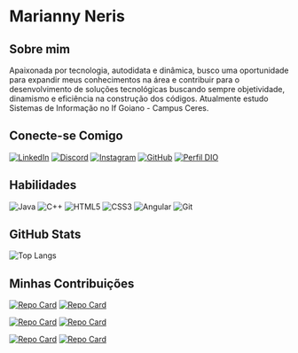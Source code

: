 # Marianny Neris

## Sobre mim
Apaixonada por tecnologia, autodidata e dinâmica, busco uma oportunidade para expandir meus conhecimentos na área e contribuir para o desenvolvimento de soluções tecnológicas buscando sempre objetividade, dinamismo e eficiência na construção dos códigos.
Atualmente estudo Sistemas de Informação no If Goiano - Campus Ceres.

## Conecte-se Comigo
[![LinkedIn](https://img.shields.io/badge/LinkedIn-000?style=for-the-badge&logo=linkedin&logoColor=0E76A8)](https://www.linkedin.com/in/marianny-neris-ferreira-497160213/)
[![Discord](https://img.shields.io/badge/Discord-000?style=for-the-badge&logo=discord)](https://www.discord.com/in/mariannyneris/)
[![Instagram](https://img.shields.io/badge/Instagram-000?style=for-the-badge&logo=instagram)](https://www.instagram.com/mariannyneris/)
[![GitHub](https://img.shields.io/badge/Github-000?style=for-the-badge&logo=github)](https://www.github.com/mariannyneris2004/)
[![Perfil DIO](https://img.shields.io/badge/Dio-000?style=for-the-badge&logo=dio)](https://web.dio.me/users/mariannyneris2004?tab=skills)

## Habilidades
![Java](https://img.shields.io/badge/Java-000?style=for-the-badge&logo=java)
![C++](https://img.shields.io/badge/C%2B%2B-000?style=for-the-badge&logo=c%2B%2B&logoColor=00599C)
![HTML5](https://img.shields.io/badge/HTML5-000?style=for-the-badge&logo=html5)
![CSS3](https://img.shields.io/badge/CSS3-000?style=for-the-badge&logo=css3&logoColor=264CE4)
![Angular](https://img.shields.io/badge/Angular-000?style=for-the-badge&logo=angular&logoColor=C3002F)
![Git](https://img.shields.io/badge/Git-000?style=for-the-badge&logo=git)

## GitHub Stats

![Top Langs](https://github-readme-stats-git-masterrstaa-rickstaa.vercel.app/api/top-langs/?username=mariannyneris2004&layout=compact&bg_color=000&border_color=30A3DC&title_color=E94D5F&text_color=FFF)

## Minhas Contribuições
[![Repo Card](https://github-readme-stats.vercel.app/api/pin/?username=LucasHARosa&repo=IMDB_Ada_Santander&bg_color=000&border_color=30A3DC&show_icons=true&icon_color=30A3DC&title_color=E94D5F&text_color=FFF)](https://github.com/LucasHARosa/IMDB_Ada_Santander)
[![Repo Card](https://github-readme-stats.vercel.app/api/pin/?username=mariannyneris2004&repo=santander-coders&bg_color=000&border_color=30A3DC&show_icons=true&icon_color=30A3DC&title_color=E94D5F&text_color=FFF)](https://github.com/mariannyneris2004/santander-coders)

[![Repo Card](https://github-readme-stats.vercel.app/api/pin/?username=mariannyneris2004&repo=curso-html-css-alura&bg_color=000&border_color=30A3DC&show_icons=true&icon_color=30A3DC&title_color=E94D5F&text_color=FFF)](https://github.com/mariannyneris2004/curso-html-css-alura)
[![Repo Card](https://github-readme-stats.vercel.app/api/pin/?username=mariannyneris2004&repo=cursos-alura-java&bg_color=000&border_color=30A3DC&show_icons=true&icon_color=30A3DC&title_color=E94D5F&text_color=FFF)](https://github.com/mariannyneris2004/cursos-alura-java)

[![Repo Card](https://github-readme-stats.vercel.app/api/pin/?username=mariannyneris2004&repo=exercicios-ipc-faculdade&bg_color=000&border_color=30A3DC&show_icons=true&icon_color=30A3DC&title_color=E94D5F&text_color=FFF)](https://github.com/mariannyneris2004/exercicios-ipc-faculdade)
[![Repo Card](https://github-readme-stats.vercel.app/api/pin/?username=mariannyneris2004&repo=recrutamento-web&bg_color=000&border_color=30A3DC&show_icons=true&icon_color=30A3DC&title_color=E94D5F&text_color=FFF)](https://github.com/mariannyneris2004/recrutamento-web)

